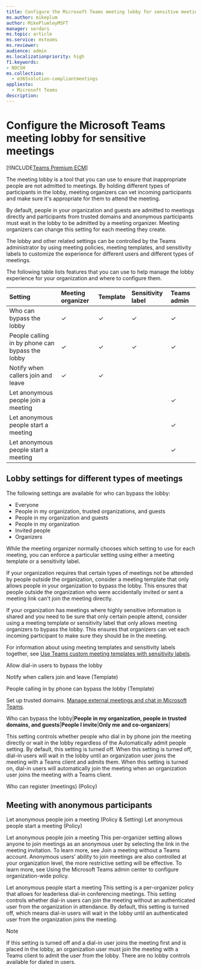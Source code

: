```yaml
---
title: Configure the Microsoft Teams meeting lobby for sensitive meetings
ms.author: mikeplum
author: MikePlumleyMSFT
manager: serdars
ms.topic: article
ms.service: msteams
ms.reviewer: 
audience: admin
ms.localizationpriority: high
f1.keywords:
- NOCSH
ms.collection: 
  - m365solution-compliantmeetings
appliesto: 
  - Microsoft Teams
description: 
---
```


# Configure the Microsoft Teams meeting lobby for sensitive meetings

[!INCLUDE[Teams Premium ECM](includes/teams-premium-ecm.md)]

The meeting lobby is a tool that you can use to ensure that inappropriate people are not admitted to meetings. By holding different types of participants in the lobby, meeting organizers can vet incoming participants and make sure it's appropriate for them to attend the meeting.

By default, people in your organization and guests are admitted to meetings directly and participants from trusted domains and anonymous participants must wait in the lobby to be admitted by a meeting organizer. Meeting organizers can change this setting for each meeting they create.

The lobby and other related settings can be controlled by the Teams administrator by using meeting policies, meeting templates, and sensitivity labels to customize the experience for different users and different types of meetings.

The following table lists features that you can use to help manage the lobby experience for your organization and where to configure them.

|Setting|Meeting organizer|Template|Sensitivity label|Teams admin|
|:------|:----------------|:-------|:----------------|:----------|
|Who can bypass the lobby|&check;|&check;|&check;|&check;|
|People calling in by phone can bypass the lobby|&check;|&check;|&check;|&check;|
|Notify when callers join and leave|&check;|&check;|||
|Let anonymous people join a meeting||||&check;|
|Let anonymous people start a meeting||||&check;|
|Let anonymous people start a meeting||||&check;|


## Lobby settings for different types of meetings

The following settings are available for who can bypass the lobby:

- Everyone
- People in my organization, trusted organizations, and guests
- People in my organization and guests
- People in my organization
- Invited people
- Organizers

While the meeting organizer normally chooses which setting to use for each meeting, you can enforce a particular setting using either a meeting template or a sensitivity label.

If your organization requires that certain types of meetings not be attended by people outside the organization, consider a meeting template that only allows people in your organization to bypass the lobby. This ensures that people outside the organization who were accidentally invited or sent a meeting link can't join the meeting directly.

If your organization has meetings where highly sensitive information is shared and you need to be sure that only certain people attend, consider using a meeting template or sensitivity label that only allows meeting organizers to bypass the lobby. This ensures that organizers can vet each incoming participant to make sure they should be in the meeting.

For information about using meeting templates and sensitivity labels together, see [Use Teams custom meeting templates with sensitivity labels](/microsoftteams/meeting-templates-with-sensitivity-labels).


Allow dial-in users to bypass the lobby

Notify when callers join and leave (Template)

People calling in by phone can bypass the lobby (Template)



Set up trusted domains. [Manage external meetings and chat in Microsoft Teams](/microsoftteams/manage-external-access).

Who can bypass the lobby|**People in my organization, people in trusted domains, and guests**|**People I invite**|**Only me and co-organizers**|




This setting controls whether people who dial in by phone join the meeting directly or wait in the lobby regardless of the Automatically admit people setting. By default, this setting is turned off. When this setting is turned off, dial-in users will wait in the lobby until an organization user joins the meeting with a Teams client and admits them. When this setting is turned on, dial-in users will automatically join the meeting when an organization user joins the meeting with a Teams client.






Who can register (meetings) (Policy)



## Meeting with anonymous participants



Let anonymous people join a meeting (Policy & Setting)
Let anonymous people start a meeting (Policy)


Let anonymous people join a meeting
This per-organizer setting allows anyone to join meetings as an anonymous user by selecting the link in the meeting invitation. To learn more, see Join a meeting without a Teams account. Anonymous users' ability to join meetings are also controlled at your organization level, the more restrictive setting will be effective. To learn more, see Using the Microsoft Teams admin center to configure organization-wide policy.

Let anonymous people start a meeting
This setting is a per-organizer policy that allows for leaderless dial-in conferencing meetings. This setting controls whether dial-in users can join the meeting without an authenticated user from the organization in attendance. By default, this setting is turned off, which means dial-in users will wait in the lobby until an authenticated user from the organization joins the meeting.

 Note

If this setting is turned off and a dial-in user joins the meeting first and is placed in the lobby, an organization user must join the meeting with a Teams client to admit the user from the lobby. There are no lobby controls available for dialed in users.

